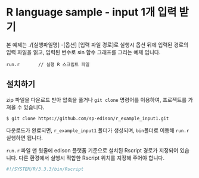 # R language sample - input 1개 입력 받기



본 예제는 ./[실행파일명] -[옵션] [입력 파일 경로]로 실행시 옵션 뒤에 입력된 경로의 입력 파일을 읽고, 입력된 변수로 sin 함수 그래프를 그리는 예제 입니다.

```
run.r       // 실행 R 스크립트 파일

```


## 설치하기

zip 파일을 다운로드 받아 압축을 풀거나 ```git clone``` 명령어를 이용하여, 프로젝트를 가져올 수 있습니다.

```
$ git clone https://github.com/sp-edison/r_example_input1.git
```

다운로드가 완료되면, ```r_example_input1``` 폴더가 생성되며, ```bin```폴더로 이동해 ```run.r``` 실행하면 됩니다.

```run.r``` 파일 맨 윗줄에 edison 플랫폼 기준으로 설치된 Rscript 경로가 지정되어 있습니다. 다른 환경에서 실행시 적합한 Rscript 위치를 지정해 주어야 합니다.

```bash
#!/SYSTEM/R/3.3.3/bin/Rscript
```


